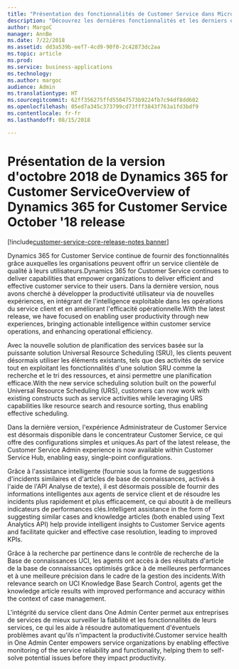 ```yaml
---
title: "Présentation des fonctionnalités de Customer Service dans Microsoft Dynamics 365"
description: "Découvrez les dernières fonctionnalités et les derniers engagements dans les zones principales de Customer Service dans Dynamics 365"
author: MargoC
manager: AnnBe
ms.date: 7/22/2018
ms.assetid: dd3a539b-eef7-4cd9-90f0-2c42873dc2aa
ms.topic: article
ms.prod: 
ms.service: business-applications
ms.technology: 
ms.author: margoc
audience: Admin
ms.translationtype: HT
ms.sourcegitcommit: 62ff356275ffd55047573b9224fb7c94df8dd602
ms.openlocfilehash: 05ed7a345c373799cd73fff3843f763a1fd3bdf9
ms.contentlocale: fr-fr
ms.lasthandoff: 08/15/2018

---
```

# <a name="overview-of-dynamics-365-for-customer-service-october-18-release"></a><span data-ttu-id="042cc-103">Présentation de la version d'octobre 2018 de Dynamics 365 for Customer Service</span><span class="sxs-lookup"><span data-stu-id="042cc-103">Overview of Dynamics 365 for Customer Service October '18 release</span></span>

[!include[customer-service-core-release-notes banner](../../includes/customer-service-core-release-notes.md)]




<span data-ttu-id="042cc-104">Dynamics 365 for Customer Service continue de fournir des fonctionnalités grâce auxquelles les organisations peuvent offrir un service clientèle de qualité à leurs utilisateurs.</span><span class="sxs-lookup"><span data-stu-id="042cc-104">Dynamics 365 for Customer Service continues to deliver capabilities that empower organizations to deliver efficient and effective customer service to their users.</span></span> <span data-ttu-id="042cc-105">Dans la dernière version, nous avons cherché à développer la productivité utilisateur via de nouvelles expériences, en intégrant de l'intelligence exploitable dans les opérations du service client et en améliorant l'efficacité opérationnelle.</span><span class="sxs-lookup"><span data-stu-id="042cc-105">With the latest release, we have focused on enabling user productivity through new experiences, bringing actionable intelligence within customer service operations, and enhancing operational efficiency.</span></span>

<span data-ttu-id="042cc-106">Avec la nouvelle solution de planification des services basée sur la puissante solution Universal Resource Scheduling (SRU), les clients peuvent désormais utiliser les éléments existants, tels que des activités de service tout en exploitant les fonctionnalités d'une solution SRU comme la recherche et le tri des ressources, et ainsi permettre une planification efficace.</span><span class="sxs-lookup"><span data-stu-id="042cc-106">With the new service scheduling solution built on the powerful Universal Resource Scheduling (URS), customers can now work with existing constructs such as service activities while leveraging URS capabilities like resource search and resource sorting, thus enabling effective scheduling.</span></span> 

<span data-ttu-id="042cc-107">Dans la dernière version, l'expérience Administrateur de Customer Service est désormais disponible dans le concentrateur Customer Service, ce qui offre des configurations simples et uniques.</span><span class="sxs-lookup"><span data-stu-id="042cc-107">As part of the latest release, the Customer Service Admin experience is now available within Customer Service Hub, enabling easy, single-point configurations.</span></span> 

<span data-ttu-id="042cc-108">Grâce à l'assistance intelligente (fournie sous la forme de suggestions d'incidents similaires et d'articles de base de connaissances, activés à l'aide de l'API Analyse de texte), il est désormais possible de fournir des informations intelligentes aux agents de service client et de résoudre les incidents plus rapidement et plus efficacement, ce qui aboutit à de meilleurs indicateurs de performances clés.</span><span class="sxs-lookup"><span data-stu-id="042cc-108">Intelligent assistance in the form of suggesting similar cases and knowledge articles (both enabled using Text Analytics API) help provide intelligent insights to Customer Service agents and facilitate quicker and effective case resolution, leading to improved KPIs.</span></span>

<span data-ttu-id="042cc-109">Grâce à la recherche par pertinence dans le contrôle de recherche de la Base de connaissances UCI, les agents ont accès à des résultats d'article de la base de connaissances optimisés grâce à de meilleures performances et à une meilleure précision dans le cadre de la gestion des incidents.</span><span class="sxs-lookup"><span data-stu-id="042cc-109">With relevance search on UCI Knowledge Base Search Control, agents get the knowledge article results with improved performance and accuracy within the context of case management.</span></span> 

<span data-ttu-id="042cc-110">L'intégrité du service client dans One Admin Center permet aux entreprises de services de mieux surveiller la fiabilité et les fonctionnalités de leurs services, ce qui les aide à résoudre automatiquement d'éventuels problèmes avant qu'ils n'impactent la productivité.</span><span class="sxs-lookup"><span data-stu-id="042cc-110">Customer service health in One Admin Center empowers service organizations by enabling effective monitoring of the service reliability and functionality, helping them to self-solve potential issues before they impact productivity.</span></span>


